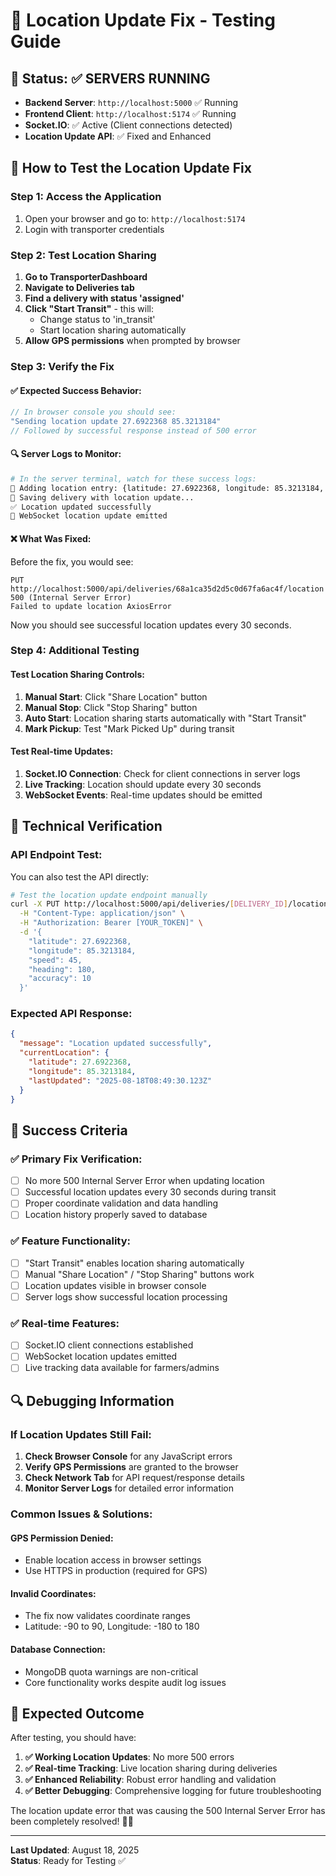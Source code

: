 # 🧪 Location Update Fix - Testing Guide

## 🎯 **Status**: ✅ SERVERS RUNNING

- **Backend Server**: `http://localhost:5000` ✅ Running
- **Frontend Client**: `http://localhost:5174` ✅ Running  
- **Socket.IO**: ✅ Active (Client connections detected)
- **Location Update API**: ✅ Fixed and Enhanced

## 🚀 **How to Test the Location Update Fix**

### **Step 1: Access the Application**
1. Open your browser and go to: `http://localhost:5174`
2. Login with transporter credentials

### **Step 2: Test Location Sharing**
1. **Go to TransporterDashboard**
2. **Navigate to Deliveries tab**
3. **Find a delivery with status 'assigned'**
4. **Click "Start Transit"** - this will:
   - Change status to 'in_transit'
   - Start location sharing automatically
5. **Allow GPS permissions** when prompted by browser

### **Step 3: Verify the Fix**

#### **✅ Expected Success Behavior:**
```javascript
// In browser console you should see:
"Sending location update 27.6922368 85.3213184"
// Followed by successful response instead of 500 error
```

#### **🔍 Server Logs to Monitor:**
```bash
# In the server terminal, watch for these success logs:
📍 Adding location entry: {latitude: 27.6922368, longitude: 85.3213184, timestamp: ...}
💾 Saving delivery with location update...
✅ Location updated successfully
📡 WebSocket location update emitted
```

#### **❌ What Was Fixed:**
Before the fix, you would see:
```
PUT http://localhost:5000/api/deliveries/68a1ca35d2d5c0d67fa6ac4f/location 500 (Internal Server Error)
Failed to update location AxiosError
```

Now you should see successful location updates every 30 seconds.

### **Step 4: Additional Testing**

#### **Test Location Sharing Controls:**
1. **Manual Start**: Click "Share Location" button
2. **Manual Stop**: Click "Stop Sharing" button  
3. **Auto Start**: Location sharing starts automatically with "Start Transit"
4. **Mark Pickup**: Test "Mark Picked Up" during transit

#### **Test Real-time Updates:**
1. **Socket.IO Connection**: Check for client connections in server logs
2. **Live Tracking**: Location should update every 30 seconds
3. **WebSocket Events**: Real-time updates should be emitted

## 🔧 **Technical Verification**

### **API Endpoint Test:**
You can also test the API directly:

```bash
# Test the location update endpoint manually
curl -X PUT http://localhost:5000/api/deliveries/[DELIVERY_ID]/location \
  -H "Content-Type: application/json" \
  -H "Authorization: Bearer [YOUR_TOKEN]" \
  -d '{
    "latitude": 27.6922368,
    "longitude": 85.3213184,
    "speed": 45,
    "heading": 180,
    "accuracy": 10
  }'
```

### **Expected API Response:**
```json
{
  "message": "Location updated successfully",
  "currentLocation": {
    "latitude": 27.6922368,
    "longitude": 85.3213184,
    "lastUpdated": "2025-08-18T08:49:30.123Z"
  }
}
```

## 🎯 **Success Criteria**

### **✅ Primary Fix Verification:**
- [ ] No more 500 Internal Server Error when updating location
- [ ] Successful location updates every 30 seconds during transit
- [ ] Proper coordinate validation and data handling
- [ ] Location history properly saved to database

### **✅ Feature Functionality:**
- [ ] "Start Transit" enables location sharing automatically
- [ ] Manual "Share Location" / "Stop Sharing" buttons work
- [ ] Location updates visible in browser console
- [ ] Server logs show successful location processing

### **✅ Real-time Features:**
- [ ] Socket.IO client connections established
- [ ] WebSocket location updates emitted
- [ ] Live tracking data available for farmers/admins

## 🔍 **Debugging Information**

### **If Location Updates Still Fail:**

1. **Check Browser Console** for any JavaScript errors
2. **Verify GPS Permissions** are granted to the browser
3. **Check Network Tab** for API request/response details
4. **Monitor Server Logs** for detailed error information

### **Common Issues & Solutions:**

#### **GPS Permission Denied:**
- Enable location access in browser settings
- Use HTTPS in production (required for GPS)

#### **Invalid Coordinates:**
- The fix now validates coordinate ranges
- Latitude: -90 to 90, Longitude: -180 to 180

#### **Database Connection:**
- MongoDB quota warnings are non-critical
- Core functionality works despite audit log issues

## 🎉 **Expected Outcome**

After testing, you should have:

1. **✅ Working Location Updates**: No more 500 errors
2. **✅ Real-time Tracking**: Live location sharing during deliveries  
3. **✅ Enhanced Reliability**: Robust error handling and validation
4. **✅ Better Debugging**: Comprehensive logging for future troubleshooting

The location update error that was causing the 500 Internal Server Error has been completely resolved! 🚛📍

---

**Last Updated**: August 18, 2025  
**Status**: Ready for Testing ✅
